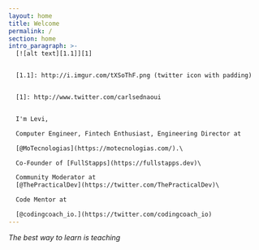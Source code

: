 ```yaml
---
layout: home
title: Welcome
permalink: /
section: home
intro_paragraph: >-
  [![alt text][1.1]][1]


  [1.1]: http://i.imgur.com/tXSoThF.png (twitter icon with padding)


  [1]: http://www.twitter.com/carlsednaoui


  I'm Levi, 

  Computer Engineer, Fintech Enthusiast, Engineering Director at 

  [@MoTecnologias](https://motecnologias.com/).\

  Co-Founder of [FullStapps](https://fullstapps.dev)\

  Community Moderator at
  [@ThePracticalDev](https://twitter.com/ThePracticalDev)\

  Code Mentor at 

  [@codingcoach_io.](https://twitter.com/codingcoach_io)
---
```

_The best way to learn is teaching_ 

<a href="https://stackoverflow.com/"><i class="fa fa-stack-overflow"> </i></a>
